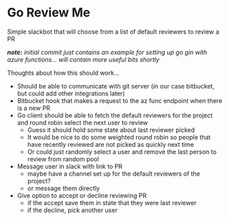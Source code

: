 # Go Review Me

Simple slackbot that will choose from a list of default reviewers to review a PR 

_**note:** initial commit just contains an example for setting up go gin with azure functions... will contain more useful bits shortly_

Thoughts about how this should work... 
- Should be able to communicate with git server (in our case bitbucket, but could add other integrations later)
- Bitbucket hook that makes a request to the az func endpoint when there is a new PR
- Go client should be able to fetch the default reviewers for the project and round robin select the next user to 
review
    - Guess it should hold some state about last reviewer picked
    - It would be nice to do some weighted round robin so people that have recently reviewed are not picked as quickly next time
    - Or could just randomly select a user and remove the last person to review from random pool
- Message user in slack with link to PR
    - maybe have a channel set up for the default reviewers of the project? 
    - or message them directly
- Give option to accept or decline reviewing PR
    - if the accept save them in state that they were last reviewer
    - if the decline, pick another user 

